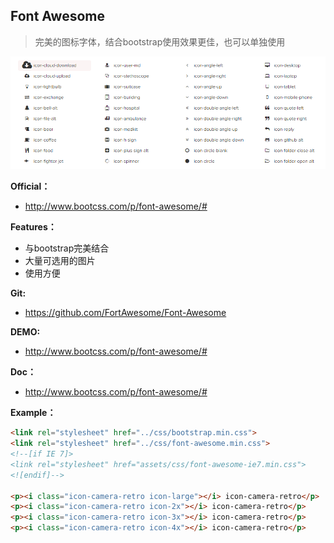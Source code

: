 ## Font Awesome

> 完美的图标字体，结合bootstrap使用效果更佳，也可以单独使用

![](../images/FontAwesome.png)

**Official：** 
- http://www.bootcss.com/p/font-awesome/#

**Features：**
- 与bootstrap完美结合
- 大量可选用的图片
- 使用方便

**Git:**
- https://github.com/FortAwesome/Font-Awesome

**DEMO:**
- http://www.bootcss.com/p/font-awesome/#

**Doc：**
- http://www.bootcss.com/p/font-awesome/#

**Example：**
```html
<link rel="stylesheet" href="../css/bootstrap.min.css">
<link rel="stylesheet" href="../css/font-awesome.min.css">
<!--[if IE 7]>
<link rel="stylesheet" href="assets/css/font-awesome-ie7.min.css">
<![endif]-->

<p><i class="icon-camera-retro icon-large"></i> icon-camera-retro</p>
<p><i class="icon-camera-retro icon-2x"></i> icon-camera-retro</p>
<p><i class="icon-camera-retro icon-3x"></i> icon-camera-retro</p>
<p><i class="icon-camera-retro icon-4x"></i> icon-camera-retro</p>
```

```javascript

```

## 